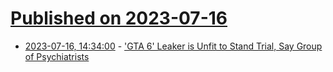 # [Published on 2023-07-16](index.md)

* [2023-07-16, 14:34:00](https://games.slashdot.org/story/23/07/16/0921232/gta-6-leaker-is-unfit-to-stand-trial-say-group-of-psychiatrists?utm_source=rss1.0mainlinkanon&utm_medium=feed) - ['GTA 6' Leaker is Unfit to Stand Trial, Say Group of Psychiatrists](https://games.slashdot.org/story/23/07/16/0921232/gta-6-leaker-is-unfit-to-stand-trial-say-group-of-psychiatrists?utm_source=rss1.0mainlinkanon&utm_medium=feed)
